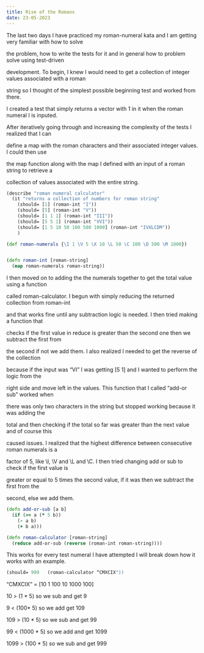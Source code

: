 ```yaml
---
title: Rise of the Romans
date: 23-05-2023
---
```



The last two days I have practiced my roman-numeral kata and I am getting very familiar with how to solve

the problem, how to write the tests for it and in general how to problem solve using test-driven

development. To begin, I knew I would need to get a collection of integer values associated with a roman 

string so I thought of the simplest possible beginning test and worked from there.

I created a test that simply returns a vector with 1 in it when the roman numeral I is inputed. 

After iteratively going through and increasing the complexity of the tests I realized that I can 

define a map with the roman characters and their associated integer values.  I could then use 

the map function along with the map I defined with an input of a roman string to retrieve a 

collection of values associated with the entire string.

```clojure
(describe "roman numeral calculator"
  (it "returns a collection of numbers for roman string"
    (should= [1] (roman-int "I"))
    (should= [5] (roman-int "V"))
    (should= [1 1 1] (roman-int "III"))
    (should= [5 5 1] (roman-int "VVI"))
    (should= [1 5 10 50 100 500 1000] (roman-int "IVXLCDM"))
    )

(def roman-numerals {\I 1 \V 5 \X 10 \L 50 \C 100 \D 500 \M 1000})


(defn roman-int [roman-string]
  (map roman-numerals roman-string))

```
I then moved on to adding the the numerals together to get the total value using a function 

called roman-calculator. I begun with simply reducing the returned collection from roman-int 

and that works fine until any subtraction logic is needed. I then tried making a function that 

checks if the first value in reduce is greater than the second one then we subtract the first from 

the second if not we add them. I also realized I needed to get the reverse of the collection 

because if the input was “VI” I was getting [5  1] and I wanted to perform the logic from the 

right side and move left in the values. This function that I called “add-or sub” worked when 

there was only two characters in the string but stopped working because it was adding the 

total and then checking if the total so far was greater than the next value and of course this 

caused issues. I realized that the highest difference between consecutive roman numerals is a 

factor of 5, like \I, \V and \L and \C. I then tried changing add or sub to check if the first value is 

greater or equal to 5 times the second value, if it was then we subtract the first from the 

second, else we add them.

```clojure
(defn add-or-sub [a b]
  (if (>= a (* 5 b))
    (- a b)
    (+ b a)))

(defn roman-calculator [roman-string]
  (reduce add-or-sub (reverse (roman-int roman-string))))
```

This works for every test numeral I have attempted I will break down how it works with an example.

```clojure
(should= 999   (roman-calculator “CMXCIX"))
```

“CMXCIX” = [10 1 100 10 1000 100] 

10 > (1 * 5) so we sub and get 9

9 < (100* 5) so we add get 109

109 > (10 * 5) so we sub and get 99

99 < (1000 * 5) so we add  and get 1099

1099 > (100 * 5) so we sub and get 999
